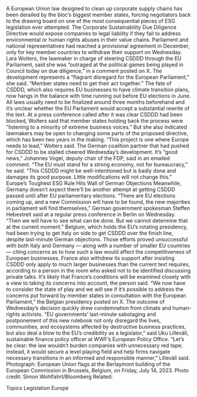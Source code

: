 A European Union law designed to clean up corporate supply chains has been derailed by the bloc’s biggest member states, forcing negotiators back to the drawing board on one of the most consequential pieces of ESG legislation ever attempted.
The Corporate Sustainability Due Diligence Directive would expose companies to legal liability if they fail to address environmental or human rights abuses in their value chains. Parliament and national representatives had reached a provisional agreement in December, only for key member countries to withdraw their support on Wednesday.
Lara Wolters, the lawmaker in charge of steering CSDDD through the EU Parliament, said she was “outraged at the political games being played in Council today on due diligence,” in a comment posted on X.
The development represents a “flagrant disregard for the European Parliament,” she said. “Member states need to get their act together.”
The fate of CSDDD, which also requires EU businesses to have climate transition plans, now hangs in the balance with time running out before EU elections in June. All laws usually need to be finalized around three months beforehand and it’s unclear whether the EU Parliament would accept a substantial rewrite of the text.
At a press conference called after it was clear CSDDD had been blocked, Wolters said that member states holding back the process were “listening to a minority of extreme business voices.”
But she also indicated lawmakers may be open to changing some parts of the proposed directive, which has been two years in the making.
“This project is one where Europe needs to lead,” Wolters said.
The German coalition partner that had pushed for CSDDD to be stalled cheered Wednesday’s development. It’s “good news,” Johannes Vogel, deputy chair of the FDP, said in an emailed comment. “The EU must stand for a strong economy, not for bureaucracy,” he said. “This CSDDD might be well-intentioned but is badly done and damages its good purpose. Little modifications will not change this.”
Europe’s Toughest ESG Rule Hits Wall of German Objections
Meanwhile, Germany doesn’t expect there’ll be another attempt at getting CSDDD passed until after EU parliamentary elections.
“There are EU elections coming up, and a new Commission will have to be found, the new majorities in parliament will find themselves,” German government spokesman Steffen Hebestreit said at a regular press conference in Berlin on Wednesday. “Then we will have to see what can be done. But we cannot determine that at the current moment.”
Belgium, which holds the EU’s rotating presidency, had been trying to get Italy on side to get CSDDD over the finish line, despite last-minute German objections. Those efforts proved unsuccessful with both Italy and Germany — along with a number of smaller EU countries — citing concerns as to how such a law would affect the competitiveness of European businesses.
France also withdrew its support after insisting CSDDD only apply to much larger businesses than the current text requires, according to a person in the room who asked not to be identified discussing private talks. It’s likely that France’s conditions will be examined closely with a view to taking its concerns into account, the person said.
“We now have to consider the state of play and we will see if it’s possible to address the concerns put forward by member states in consultation with the European Parliament,” the Belgian presidency posted on X.
The outcome of Wednesday’s decision quickly drew condemnation from climate and human-rights activists.
“EU governments’ last-minute sabotaging and postponement of this new rulebook not only disregard the lives, communities, and ecosystems affected by destructive business practices, but also deal a blow to the EU’s credibility as a legislator,” said Uku Lilleväli, sustainable finance policy officer at WWF’s European Policy Office.
“Let’s be clear: the law wouldn’t burden companies with unnecessary red tape; instead, it would secure a level playing field and help firms navigate necessary transitions in an informed and responsible manner,” Lilleväli said.
Photograph: European Union flags at the Berlaymont building of the European Commission in Brussels, Belgium, on Friday, July 14, 2023. Photo credit: Simon Wohlfahrt/Bloomberg
Related:

Topics
Legislation
Europe
